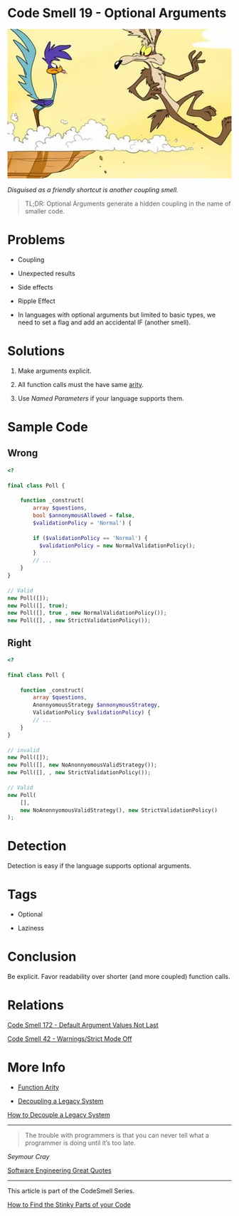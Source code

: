 # Code Smell 19 - Optional Arguments

![Code Smell 19 - Optional Arguments](Code%20Smell%2019%20-%20Optional%20Arguments.jpg)

*Disguised as a friendly shortcut is another coupling smell.*

> TL;DR: Optional Arguments generate a hidden coupling in the name of smaller code.

# Problems

-  Coupling

- Unexpected results

- Side effects

- Ripple Effect

- In languages with optional arguments but limited to basic types, we need to set a flag and add an accidental IF (another smell).

# Solutions

1. Make arguments explicit.

2. All function calls must the have same [arity](https://en.wikipedia.org/wiki/Arity).

3. Use *Named Parameters* if your language supports them.
 
# Sample Code

## Wrong

[Gist Url]: # (https://gist.github.com/mcsee/66738047685e798a4e4008e291dcff70)
```php
<?

final class Poll {
    
    function _construct(
        array $questions,
        bool $annonymousAllowed = false,
        $validationPolicy = 'Normal') {
        
        if ($validationPolicy == 'Normal') {
          $validationPolicy = new NormalValidationPolicy();
        }
        // ...
    }
}

// Valid
new Poll([]);
new Poll([], true);
new Poll([], true , new NormalValidationPolicy());
new Poll([], , new StrictValidationPolicy());
```

## Right

[Gist Url]: # (https://gist.github.com/mcsee/559b802e5a6a0e1aa432e594fe5f28dc)
```php
<? 

final class Poll {
    
    function _construct(
        array $questions,
        AnonnyomousStrategy $annonymousStrategy,
        ValidationPolicy $validationPolicy) {
        // ...
    }
}

// invalid
new Poll([]);
new Poll([], new NoAnonnyomousValidStrategy());
new Poll([], , new StrictValidationPolicy());

// Valid
new Poll(
    [], 
    new NoAnonnyomousValidStrategy(), new StrictValidationPolicy()
);
```

# Detection

Detection is easy if the language supports optional arguments.
 
# Tags

- Optional

- Laziness

# Conclusion

Be explicit. Favor readability over shorter (and more coupled) function calls.

# Relations

[Code Smell 172 - Default Argument Values Not Last](https://github.com/mcsee/Software-Design-Articles/tree/main/Articles/Code%20Smells/Code%20Smell%20172%20-%20Default%20Argument%20Values%20Not%20Last/readme.md)

[Code Smell 42 - Warnings/Strict Mode Off](https://github.com/mcsee/Software-Design-Articles/tree/main/Articles/Code%20Smells/Code%20Smell%2042%20-%20Warnings%20Strict%20Mode%20Off/readme.md)
 
# More Info

- [Function Arity](https://en.wikipedia.org/wiki/Arity)

- [Decoupling a Legacy System](https://github.com/mcsee/Software-Design-Articles/tree/main/Articles/Theory/How%20to%20Decouple%20a%20Legacy%20System/readme.md)

[How to Decouple a Legacy System](https://github.com/mcsee/Software-Design-Articles/tree/main/Articles/Theory/How%20to%20Decouple%20a%20Legacy%20System/readme.md)

* * *

>  The trouble with programmers is that you can never tell what a programmer is doing until it’s too late. 

_Seymour Cray_

[Software Engineering Great Quotes](https://github.com/mcsee/Software-Design-Articles/tree/main/Articles/Quotes/Software%20Engineering%20Great%20Quotes/readme.md)

* * *

This article is part of the CodeSmell Series.

[How to Find the Stinky Parts of your Code](https://github.com/mcsee/Software-Design-Articles/tree/main/Articles/Code%20Smells/How%20to%20Find%20the%20Stinky%20parts%20of%20your%20Code/readme.md)